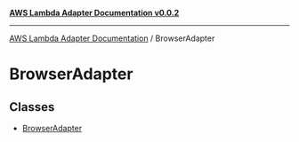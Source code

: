 [**AWS Lambda Adapter Documentation v0.0.2**](../README.md)

***

[AWS Lambda Adapter Documentation](../modules.md) / BrowserAdapter

# BrowserAdapter

## Classes

- [BrowserAdapter](classes/BrowserAdapter.md)
